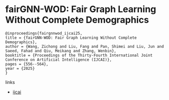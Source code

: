 # fairGNN-WOD: Fair Graph Learning Without Complete Demographics

```
@inproceedings{fairgnnwod_ijcai25,
title = {fairGNN-WOD: Fair Graph Learning Without Complete Demographics},
author = {Wang, Zichong and Liu, Fang and Pan, Shimei and Liu, Jun and Saeed, Fahad and Qiu, Meikang and Zhang, Wenbin},
booktitle = {Proceedings of the Thirty-Fourth International Joint Conference on Artificial Intelligence (IJCAI)},
pages = {556--564},
year = {2025}
}
```

links
- [ijcai](https://www.ijcai.org/proceedings/2025/63)
